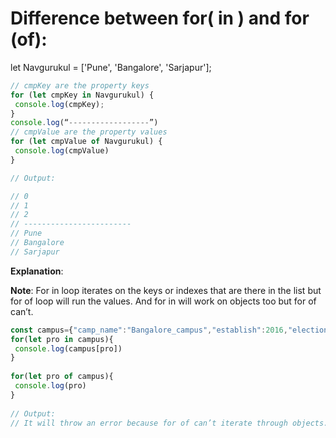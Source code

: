 # Difference between for( in ) and for (of): 

let Navgurukul = ['Pune', 'Bangalore', 'Sarjapur'];
 
```javascript
// cmpKey are the property keys
for (let cmpKey in Navgurukul) {
 console.log(cmpKey);
}
console.log(“------------------”)
// cmpValue are the property values
for (let cmpValue of Navgurukul) {
 console.log(cmpValue)
}

// Output:

// 0
// 1
// 2
// ------------------------
// Pune
// Bangalore
// Sarjapur

```

**Explanation**:

**Note**: For in loop iterates on the keys or indexes that are there in the list but for of loop will run the values. And for in will work on objects too but for of can’t.

```javascript
const campus={"camp_name":"Bangalore_campus","establish":2016,"election":"three_months"}
for(let pro in campus){
 console.log(campus[pro])
}
 
for(let pro of campus){
 console.log(pro)
}
 
// Output:
// It will throw an error because for of can’t iterate through objects.

```

